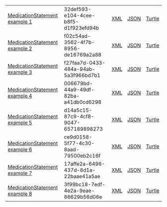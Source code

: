 <table class="list" width="100%">
            <tr>
                <td><a href="MedicationStatement-32def593-e104-4cee-b8f5-d1f923efd94b.html">MedicationStatement example 1</a></td>
                <td>32def593-e104-4cee-b8f5-d1f923efd94b</td>
                <td><a href="MedicationStatement-32def593-e104-4cee-b8f5-d1f923efd94b.xml.html">XML</a></td>
                <td><a href="MedicationStatement-32def593-e104-4cee-b8f5-d1f923efd94b.json.html">JSON</a></td>
                <td><a href="MedicationStatement-32def593-e104-4cee-b8f5-d1f923efd94b.ttl.html">Turtle</a></td>
            </tr>
            <tr>
                <td><a href="MedicationStatement-f02c54ad-3562-4f7b-8956-de16769a2a88.html">MedicationStatement example 2</a></td>
                <td>f02c54ad-3562-4f7b-8956-de16769a2a88</td>
                <td><a href="MedicationStatement-f02c54ad-3562-4f7b-8956-de16769a2a88.xml.html">XML</a></td>
                <td><a href="MedicationStatement-f02c54ad-3562-4f7b-8956-de16769a2a88.json.html">JSON</a></td>
                <td><a href="MedicationStatement-f02c54ad-3562-4f7b-8956-de16769a2a88.ttl.html">Turtle</a></td>
            </tr>
             <tr>
                <td><a href="MedicationStatement-f27faa7d-0433-484a-94ab-5a3f966bd7b1.html">MedicationStatement example 3</a></td>
                <td>f27faa7d-0433-484a-94ab-5a3f966bd7b1</td>
                <td><a href="MedicationStatement-f27faa7d-0433-484a-94ab-5a3f966bd7b1.xml.html">XML</a></td>
                <td><a href="MedicationStatement-f27faa7d-0433-484a-94ab-5a3f966bd7b1.json.html">JSON</a></td>
                <td><a href="MedicationStatement-f27faa7d-0433-484a-94ab-5a3f966bd7b1.ttl.html">Turtle</a></td>
            </tr>           
              <tr>
                <td><a href="MedicationStatement-006679bd-44a9-49df-82ba-a41db0cd6298.html">MedicationStatement example 4</a></td>
                <td>006679bd-44a9-49df-82ba-a41db0cd6298</td>
                <td><a href="MedicationStatement-006679bd-44a9-49df-82ba-a41db0cd6298.xml.html">XML</a></td>
                <td><a href="MedicationStatement-006679bd-44a9-49df-82ba-a41db0cd6298.json.html">JSON</a></td>
                <td><a href="MedicationStatement-006679bd-44a9-49df-82ba-a41db0cd6298.ttl.html">Turtle</a></td>
            </tr>             
              <tr>
                <td><a href="MedicationStatement-d14a5c15-87c9-4cf8-9047-657189898273.html">MedicationStatement example 5</a></td>
                <td>d14a5c15-87c9-4cf8-9047-657189898273</td>
                <td><a href="MedicationStatement-d14a5c15-87c9-4cf8-9047-657189898273.xml.html">XML</a></td>
                <td><a href="MedicationStatement-d14a5c15-87c9-4cf8-9047-657189898273.json.html">JSON</a></td>
                <td><a href="MedicationStatement-d14a5c15-87c9-4cf8-9047-657189898273.ttl.html">Turtle</a></td>
            </tr>              
            <tr>
                <td><a href="MedicationStatement-ce9d0158-5f77-4c30-8aad-79500eb2c16f.html">MedicationStatement example 6</a></td>
                <td>ce9d0158-5f77-4c30-8aad-79500eb2c16f</td>
                <td><a href="MedicationStatement-ce9d0158-5f77-4c30-8aad-79500eb2c16f.xml.html">XML</a></td>
                <td><a href="MedicationStatement-ce9d0158-5f77-4c30-8aad-79500eb2c16f.json.html">JSON</a></td>
                <td><a href="MedicationStatement-ce9d0158-5f77-4c30-8aad-79500eb2c16f.ttl.html">Turtle</a></td>
            </tr>             
            <tr>
                <td><a href="MedicationStatement-17affe2a-6496-437d-8d1a-22baae41a5ae.html">MedicationStatement example 7</a></td>
                <td>17affe2a-6496-437d-8d1a-22baae41a5ae</td>
                <td><a href="MedicationStatement-17affe2a-6496-437d-8d1a-22baae41a5ae.xml.html">XML</a></td>
                <td><a href="MedicationStatement-17affe2a-6496-437d-8d1a-22baae41a5ae.json.html">JSON</a></td>
                <td><a href="MedicationStatement-17affe2a-6496-437d-8d1a-22baae41a5ae.ttl.html">Turtle</a></td>
            </tr>     
               <tr>
                <td><a href="MedicationStatement-3f99bc18-7edf-4e2a-9eae-86629b56d06e.html">MedicationStatement example 8</a></td>
                <td>3f99bc18-7edf-4e2a-9eae-86629b56d06e</td>
                <td><a href="MedicationStatement-3f99bc18-7edf-4e2a-9eae-86629b56d06e.xml.html">XML</a></td>
                <td><a href="MedicationStatement-3f99bc18-7edf-4e2a-9eae-86629b56d06e.json.html">JSON</a></td>
                <td><a href="MedicationStatement-3f99bc18-7edf-4e2a-9eae-86629b56d06e.ttl.html">Turtle</a></td>
            </tr>    
</table>